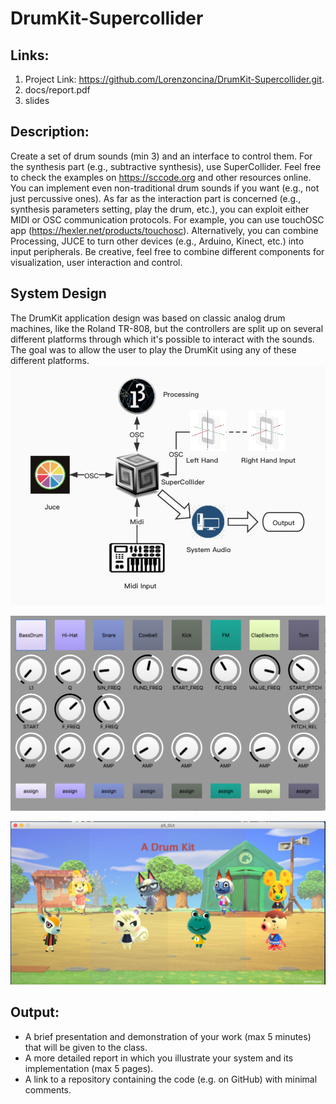 # DrumKit-Supercollider

## Links:
1. Project Link: https://github.com/Lorenzoncina/DrumKit-Supercollider.git.
2. docs/report.pdf
3. slides

## Description:
Create a set of drum sounds (min 3) and an interface to control them.
For the synthesis part (e.g., subtractive synthesis), use SuperCollider. Feel free to check
the examples on https://sccode.org and other resources online. You can implement even
non-traditional drum sounds if you want (e.g., not just percussive ones).
As far as the interaction part is concerned (e.g., synthesis parameters setting, play the drum,
etc.), you can exploit either MIDI or OSC communication protocols. For example, you can
use touchOSC app (https://hexler.net/products/touchosc). Alternatively, you can combine
Processing, JUCE to turn other devices (e.g., Arduino, Kinect, etc.) into input peripherals.
Be creative, feel free to combine different components for visualization, user interaction and
control.

## System Design
The DrumKit application design was based on classic analog drum machines, like the Roland TR-808, but the controllers are split up on several different platforms through which it's possible to interact with the sounds. The goal was to allow the user to play the DrumKit using any of these different platforms.
![System Diagram](docs/images/flow.png)

![System Diagram](docs/images/SuperColliderGUI.png)

![System Diagram](docs/images/p5_GUI.png)



## Output:
- A brief presentation and demonstration of your work (max 5 minutes) that will be
given to the class.
- A more detailed report in which you illustrate your system and its implementation
(max 5 pages).
- A link to a repository containing the code (e.g. on GitHub) with minimal comments.

